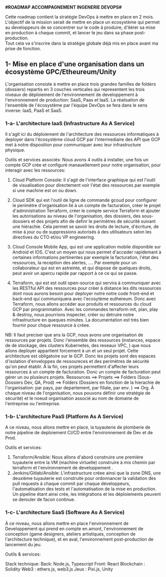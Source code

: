 __#ROADMAP ACCOMPAGNEMENT INGENERIE DEVOPS#__

Cette roadmap contient la stratégie DevOps à mettre en place en 2 mois. L'objectif de la mission serait de mettre en place un ecosystème qui permet au developpeurs de se concentrer sur le code à produire, d'itérer sa mise en production à chaque commit, et lancer le jeu dans sa phase post-production.   
Tout cela va s'inscrire dans la stratégie globale déjà mis en place avant ma prise de fonction.

## 1- Mise en place d'une organisation dans un écosystème GPC/Etheureum/Unity

L'organisation consiste à mettre en place trois grandes familles de folders (dossiers) repartis en 3 couches verticales qui representent les trois niveaux de déploiement de l'environnement de developpement à l'environnement de production: SaaS, Paas et IaaS. La réalisation de l'ensemble de l'écosystème par l'équipe DevOps se fera dans le sens inverse: IaaS, PaaS et SaaS. 

### 1-a- L'architecture IaaS (Infrastructure As A Service)

Il s'agit ici du déploiement de l'architecture des ressources informatiques à deployer dans l'écosystème cloud GCP par l'intermediaire des API que GCP met à notre disposition pour communiquer avec leur infrastructure physique.
 
Outils et services associés: Nous avons 4 outils à installer, une fois un compte GCP crée et configuré manauellement pour notre organisation, pour interagir avec les ressources:

1. Cloud Platform Console: Il s'agit de l'interface graphique qui est l'outil de visualisation pour directement voir l'état des ressources par exemple si une machine est on ou down.

2. Cloud SDK qui est l'outil de ligne de commande gcoud pour configurer le perimètre d'organisation lié à un compte de facturation, créer le projet d'administration Terraform, créer le compte service Terraform et ajouter les autorisations au niveau de l'organisation, des dossiers, des sous-dossiers et des projets afin de definr le perimètres de sécurité suivant une hiérachie. Cela permet se savoir les droits de lecture, d'écriture, de mise à jour ou de suppressions autorisés à des utilisateurs selon les directives du CTO et/ou VP engineering.

3. Cloud Console Mobile App, qui est une application mobile disponible sur Android et IOS. C'est un moyen qui nous permet d'acceder rapidemant à certaines informations pertinentes par exemple la facturation, l'état des ressources, la reception des alertes, .... Par exemple pour un collaborateur qui est en astreinte, et qui dispose de quelques droits, peut avoir un apercu rapide par rapport à ce ce qui se passe.  
4. Terraform, qui est est outil open-source qui servira à communiquer avec les RESTful API des ressources pour créer à distance les dits ressources dont nous aurons besoin pour deployer notre notre code front-end et back-end qui communiquera avec l'ecosytème euthereum. Donc avec Terraform, nous allons accéder aux produits et ressources du cloud GCP par programmation. Avec les commandes terraform init, plan, play & destroy, nous pourrions inspecter, créer ou detruire notre infrastructure en queques minutes. La documentation est très bien fournir pour chque ressource à créee.  

NB: Il faut preciser que ans la GCP, nous avons une organisation de ressources par projets. Donc l'ensemble des ressources (instances, espace de de stockage, des clusters Kubernetes, des reseaux VPC, ) que nous allons deployer appartient forcement à un et un seul projet. Cette architecture est obligatoire sur le GCP. Donc les projets sont des espaces d'isolation d'enveloppes de ressoureces et des perimètres de sécurité qu'on peut établir. Ã la fin, ces projets permettent d'affecter leurs ressources à un compte de facturation. Donc un compte de facturation peut gérer un ou plusieurs projets. Ressources ==> Projets ==> Folders (Sous-Dossiers Dev, QA, Prod) ==> Folders (Dossiers en fonction de la hierachie de l'organisation: par pays, par departement, par filiale, par env. ) ==> Org. À chaque niveau de l'organisation, nous pouvons définir une stratégie de sécurité) et le noeud organisation associé au nom de domaine de l'entreprise ou l'entreprise.


### 1-b- L'architecture PaaS (Platform As A Service)

A ce niveau, nous allons mettre en place, la tuyauterie de plomberie de notre pipeline de deploiement CI/CD entre l'environnement de Dev et de Prod.

Outils et services:  

1. Terraform/Ansible: Nous allons d'abord construire une première tuyauterie entre la VM (machine virtuelle) construire à mis chemin par terraform et l'environnement de developpement
.
2. Jenkins/Gitlab/Ansible: L'infrastructure créee ainsi que la zone DNS, une deuxième tuyauterie est construite pour ordonnancer la validation des pull requests à chaque commit par chaque développeurs, l'automatisation des tests et l'automatisation de la mise en production. Un pipeline étant ainsi crée, les intégrations et les déploiements peuvent se derouler de facon continue.

### 1-c- L'architecture SaaS (Software As A Service)

À ce niveau, nous allons mettre en place l'environnement de Developpement qui prend en compte en amont, l'environnement de conception (game designers, ateliers artistiques, conception de l'architecture technique), et en aval, l'environnement post-production de lancement du jeu.

Outils & services: 

Stack technique:
Back: Node.js, Typescript
Front: React
Blockchain : Solidity
Web3 : ethers.js, web3.js
Jeux : Pixi.js, Unity











